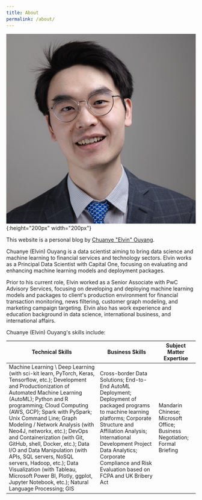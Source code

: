 ```yaml
---
title: About
permalink: /about/
---
```

![Chuanye "Elvin" Ouyang](../assets/images/bio-photo.jpeg){:height="200px" width="200px"}

This website is a personal blog by [Chuanye "Elvin" Ouyang](https://www.linkedin.com/in/ouyangchuanye/).

Chuanye (Elvin) Ouyang is a data scientist aiming to bring data science and machine learning to financial services and technology sectors. Elvin works as a Principal Data Scientist with Capital One, focusing on evaluating and enhancing machine learning models and deployment packages.

Prior to his current role, Elvin worked as a Senior Associate with PwC Advisory Services, focusing on developing and deploying machine learning models and packages to client's production environment for financial transaction monitoring, news filtering, customer graph modeling, and marketing campaign targeting. Elvin also has work experience and education background in data science, international business, and international affairs.

Chuanye (Elvin) Ouyang's skills include:

| Technical Skills 	| Business Skills 	| Subject Matter Expertise 	|
|----------------------------------------------------------------------------------------------------------------------------------------------------------------------------------------------------------------------------------------------------------------------------------------------	|--------------------------------------------------------------------------------------------------------------------------------------------------------------------------------------------------------------------------	|------------------------------------------------------------------------------------------------------------------------------------------------------------------------------------------------------	|
| Machine Learning \ Deep Learning (with sci-kit learn, PyTorch, Keras, Tensorflow, etc.); Development and Productionization of Automated Machine Learning (AutoML); Python and R programming; Cloud Computing (AWS, GCP); Spark with PySpark; Unix Command Line; Graph Modeling / Network Analysis (with Neo4J, networkx, etc.); DevOps and Containerization (with Git, GitHub, shell, Docker, etc.); Data I/O and Data Manipulation (with APIs, SQL servers, NoSQL servers, Hadoop, etc.); Data Visualization (with Tableau, Microsoft Power BI, Plotly, ggplot, Jupyter Notebook, etc.); Natural Language Processing; GIS | Cross-border Data Solutions; End-to-End AutoML Deployment; Deployment of packaged programs to machine learning platforms; Corporate Structure and Affiliation Analysis; International Development Project Data Analytics; Corporate Compliance and Risk Evaluation based on FCPA and UK Bribery Act |  Mandarin Chinese; Microsoft Office; Business Negotiation; Formal Briefing|
